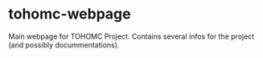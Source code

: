 # tohomc-webpage
Main webpage for TOHOMC Project. Contains several infos for the project (and possibly docummentations).
